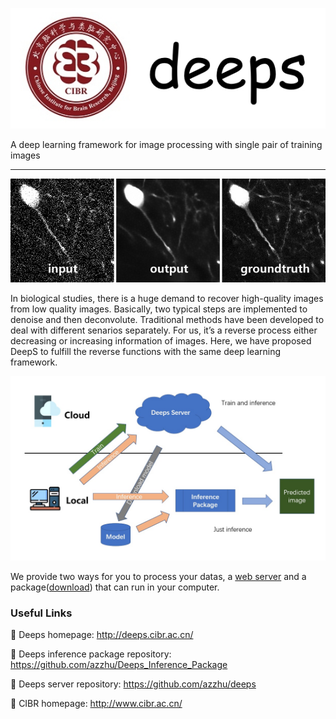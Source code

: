 
<div align='center'>

![logo](imgs/logo.jpg)
</div>


A deep learning framework for image processing with single pair of training images

---
<div align='center'>

![img](imgs/57_cb_label.jpg)
</div>

In biological studies, there is a huge demand to recover high-quality images from low quality images. Basically, two typical steps are implemented to denoise and then deconvolute. Traditional methods have been developed to deal with different senarios separately. For us, it’s a reverse process either decreasing or increasing information of images. Here, we have proposed DeepS to fulfill the reverse functions with the same deep learning framework.

![img](imgs/img.jpg)

We provide two ways for you to process your datas, a [web server](http://deeps.cibr.ac.cn/) and a package([download](http://119.90.33.35:3557/sharing/wJWmfODpQ)) that can run in your computer.




### Useful Links

💜 Deeps homepage: http://deeps.cibr.ac.cn/

💜 Deeps inference package repository: https://github.com/azzhu/Deeps_Inference_Package

💜 Deeps server repository: https://github.com/azzhu/deeps

💜 CIBR homepage: http://www.cibr.ac.cn/